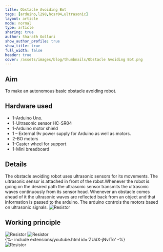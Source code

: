 ```yaml
---
title: Obstacle Avoiding Bot
tags: [arduino,l298,hcsr04,ultrasonic]
layout: article
mode: normal
type: article
sharing: true
author: Sharath Golluri
show_author_profile: true
show_title: true
full_width: false
header: true
cover: /assets/images/blog/thumbnails/Obstacle Avoiding Bot.png
---
```


## Aim
To make an autonomous basic obstacle avoiding robot.

<!--more-->
## Hardware used
-   1-Arduino Uno.
-   1-Ultrasonic sensor HC-SR04
-   1-Arduino motor shield
-   1 – External 9v power supply for Arduino as well as motors.
-   2-BO motors
-   1-Caster wheel for support
-   1-Mini breadboard

## Details
The obstacle avoiding robot uses ultrasonic sensors for its movements. The ultrasonic sensor is attached in front of the robot.Whenever the robot is going on the desired path the ultrasonic sensor transmits the ultrasonic waves continuously from its sensor head. Whenever an obstacle comes ahead of it the ultrasonic waves are reflected back from an object and that information is passed to the arduino. The arduino controls the motors based on ultrasonic signals.
<img src="{{site.baseurl}}/assets/images/blog/Obsctacle-avoiding-bot/3.png" alt="Resistor" width=auto height=auto>


## Working principle

<img src="{{site.baseurl}}/assets/images/blog/Obsctacle-avoiding-bot/1.png" alt="Resistor" width=auto height=auto>

<img src="{{site.baseurl}}/assets/images/blog/Obsctacle-avoiding-bot/2.png" alt="Resistor" width=auto height=auto>

<div>{%- include extensions/youtube.html id='ZUdX-jNvlTo' -%}</div>

<img src="{{site.baseurl}}/assets/images/blog/thumbnails/Obstacle Avoiding Bot.png" alt="Resistor" width=auto height=auto>
